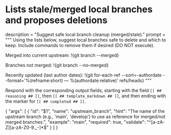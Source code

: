 # Lists stale/merged local branches and proposes deletions
description = "Suggest safe local branch cleanup (merged/stale)."
prompt = """
Using the lists below, suggest local branches safe to delete and which to keep. Include commands to remove them if desired (DO NOT execute).


Merged into current upstream:
!{git branch --merged}


Branches not merged:
!{git branch --no-merged}


Recently updated (last author dates):
!{git for-each-ref --sort=-authordate --format='%(refname:short) — %(authordate:relative)' refs/heads}
"""

Respond with the corresponding output fields, starting with the field `[[ ## reasoning ## ]]`, then `[[ ## template_markdown ## ]]`, and then ending with the marker for `[[ ## completed ## ]]`.

{
  "args": [
    {
      "id": "$1",
      "name": "upstream_branch",
      "hint": "The name of the upstream branch (e.g., 'main', 'develop') to use as reference for merged/not merged branches.",
      "example": "main",
      "required": true,
      "validate": "^[a-zA-Z][a-zA-Z0-9._-]*$"
    }
  ]
}
